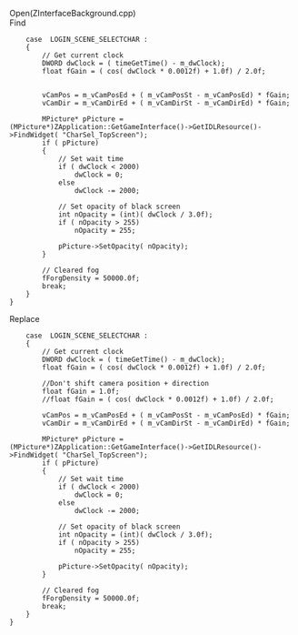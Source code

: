 Open(ZInterfaceBackground.cpp) <br>
Find <br>

		case  LOGIN_SCENE_SELECTCHAR :
		{
			// Get current clock
			DWORD dwClock = ( timeGetTime() - m_dwClock);
			float fGain = ( cos( dwClock * 0.0012f) + 1.0f) / 2.0f;
			
			
			vCamPos = m_vCamPosEd + ( m_vCamPosSt - m_vCamPosEd) * fGain;
			vCamDir = m_vCamDirEd + ( m_vCamDirSt - m_vCamDirEd) * fGain;

			MPicture* pPicture = (MPicture*)ZApplication::GetGameInterface()->GetIDLResource()->FindWidget( "CharSel_TopScreen");
			if ( pPicture)
			{
				// Set wait time
				if ( dwClock < 2000)
					dwClock = 0;
				else
					dwClock -= 2000;

				// Set opacity of black screen
				int nOpacity = (int)( dwClock / 3.0f);
				if ( nOpacity > 255)
					nOpacity = 255;

				pPicture->SetOpacity( nOpacity);
			}

			// Cleared fog
			fForgDensity = 50000.0f;
			break;
		}
	}
  
Replace <br>

		case  LOGIN_SCENE_SELECTCHAR :
		{
			// Get current clock
			DWORD dwClock = ( timeGetTime() - m_dwClock);
			float fGain = ( cos( dwClock * 0.0012f) + 1.0f) / 2.0f;
			
			//Don't shift camera position + direction
			float fGain = 1.0f;
			//float fGain = ( cos( dwClock * 0.0012f) + 1.0f) / 2.0f;

			vCamPos = m_vCamPosEd + ( m_vCamPosSt - m_vCamPosEd) * fGain;
			vCamDir = m_vCamDirEd + ( m_vCamDirSt - m_vCamDirEd) * fGain;

			MPicture* pPicture = (MPicture*)ZApplication::GetGameInterface()->GetIDLResource()->FindWidget( "CharSel_TopScreen");
			if ( pPicture)
			{
				// Set wait time
				if ( dwClock < 2000)
					dwClock = 0;
				else
					dwClock -= 2000;

				// Set opacity of black screen
				int nOpacity = (int)( dwClock / 3.0f);
				if ( nOpacity > 255)
					nOpacity = 255;

				pPicture->SetOpacity( nOpacity);
			}

			// Cleared fog
			fForgDensity = 50000.0f;
			break;
		}
	}
